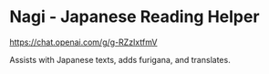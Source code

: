 # Nagi - Japanese Reading Helper

https://chat.openai.com/g/g-RZzIxtfmV

Assists with Japanese texts, adds furigana, and translates.
